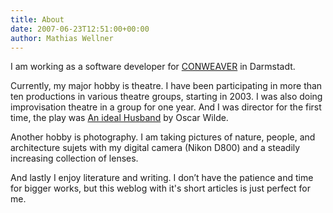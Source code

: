 ```yaml
---
title: About
date: 2007-06-23T12:51:00+00:00
author: Mathias Wellner
---
```

I am working as a software developer for [CONWEAVER](http://www.conweaver.com) in Darmstadt. 

Currently, my major hobby is theatre. I have been participating in more than ten productions in various theatre groups, starting in 2003. I was also doing improvisation theatre in a group for one year. And I was director for the first time, the play was [An ideal Husband](http://dramateure.ch/wordpress/produktionen/ein-idealer-gatte/) by Oscar Wilde. 

Another hobby is photography. I am taking pictures of nature, people, and architecture sujets with my digital camera (Nikon D800) and a steadily increasing collection of lenses. 

And lastly I enjoy literature and writing. I don&#8217;t have the patience and time for bigger works, but this weblog with it's short articles is just perfect for me.